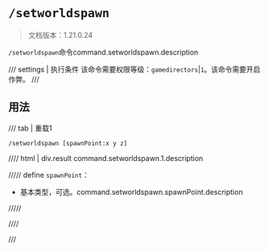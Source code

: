 # `/setworldspawn`

> 文档版本：1.21.0.24

`/setworldspawn`命令command.setworldspawn.description

/// settings | 执行条件
该命令需要权限等级：`gamedirectors`|`1`。该命令需要开启作弊。
///

## 用法

/// tab | 重载1
```mcfunction
/setworldspawn [spawnPoint:x y z]
```

//// html | div.result
command.setworldspawn.1.description

///// define
`spawnPoint`：<!-- md:samp x y z -->

- 基本类型，可选。command.setworldspawn.spawnPoint.description


/////

////

///
